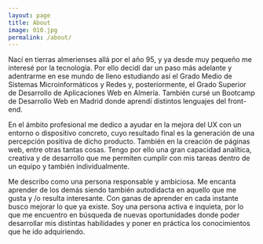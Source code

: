 ```yaml
---
layout: page
title: About
image: 010.jpg
permalink: /about/
---
```


Nací en tierras almerienses allá por el año 95, y ya desde muy pequeño me interesé por la tecnología. Por ello decidí dar un paso más adelante y adentrarme en ese mundo de lleno estudiando así el Grado Medio de Sistemas Microinformáticos y Redes y, posteriormente, el Grado Superior de Desarrollo de Aplicaciones Web en Almería. También cursé un Bootcamp de Desarrollo Web en Madrid donde aprendí distintos lenguajes del front-end.

En el ámbito profesional me dedico a ayudar en la mejora del UX con un entorno o dispositivo concreto, cuyo resultado final es la generación de una percepción positiva de dicho producto. También en la creación de páginas web, entre otras tantas cosas. Tengo por ello una gran capacidad analítica, creativa y de desarrollo que me permiten cumplir con mis tareas dentro de un equipo y también individualmente.

Me describo como una persona responsable y ambiciosa. Me encanta aprender de los demás siendo también autodidacta en aquello que me gusta y /o resulta interesante. Con ganas de aprender en cada instante busco mejorar lo que ya existe. Soy una persona activa e inquieta, por lo que me encuentro en búsqueda de nuevas oportunidades donde poder desarrollar mis distintas habilidades y poner en práctica los conocimientos que he ido adquiriendo.

